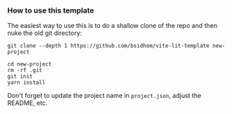 ### How to use this template

The easiest way to use this is to do a shallow clone of the repo and then nuke
the old git directory:

```
git clone --depth 1 https://github.com/bsidhom/vite-lit-template new-project

cd new-project
rm -rf .git
git init
yarn install
```

Don't forget to update the project name in `project.json`, adjust the README,
etc.
